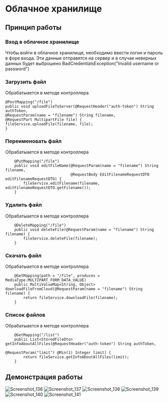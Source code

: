 # Облачное хранилище
## Принцип работы
### Вход в облачное хранилище
Чтобы войти в облачное хранилище, необходимо ввести логин и пароль в форе входа.
Эти данные отправятся на сервер и в случае неверных данных будет выброшено
BadCredentialsException("Invalid username or password")

### Загрузить файл
Обрабатыается в методе контроллера
```
@PostMapping("/file")
public void uploadFileToServer(@RequestHeader("auth-token") String authToken,
@RequestParam(name = "filename") String filename,
@RequestPart MultipartFile file) {
fileService.uploadFile(filename, file);
}
```

### Переименовать файл
Обрабатыается в методе контроллера
```
    @PutMapping("/file")
    public void editFileName(@RequestParam(name = "filename") String filename,
                             @RequestBody EditFilenameRequestDTO editFilenameRequestDTO) {
        fileService.editFilename(filename, editFilenameRequestDTO.getFilename());
    }
```

### Удалить файл
Обрабатыается в методе контроллера
```
    @DeleteMapping("/file")
    public void deleteFile(@RequestParam(name = "filename") String filename) {
        fileService.deleteFile(filename);
    }
```

### Скачать файл
Обрабатыается в методе контроллера
```
    @GetMapping(path = "/file", produces = MediaType.MULTIPART_FORM_DATA_VALUE)
    public MultiValueMap<String, Object> downloadFileFromCloud(@RequestParam(name = "filename") String filename) {
        return fileService.downloadFile(filename);
    }
```

### Список файлов
Обрабатыается в методе контроллера
```
    @GetMapping("/list")
    public List<StoredFileDto> getInfoAboutAllFiles(@RequestHeader("auth-token") String authToken,
                                                    @RequestParam("limit") @Min(1) Integer limit) {
        return fileService.getInfoAboutAllFiles(limit);
    }
```

## Демонстрация работы
![Screenshot_136](https://user-images.githubusercontent.com/91612871/224330228-c20a430c-928d-4c4a-b2e4-e0a4df1f818c.png)
![Screenshot_137](https://user-images.githubusercontent.com/91612871/224330232-7a37cc60-f453-43b5-9e93-33b723e87e2a.png)
![Screenshot_138](https://user-images.githubusercontent.com/91612871/224330236-910e615f-a520-4ecd-9699-841266a22928.png)
![Screenshot_139](https://user-images.githubusercontent.com/91612871/224330239-3ef0aba2-7b10-4cc8-942f-105f1e5fc37d.png)
![Screenshot_140](https://user-images.githubusercontent.com/91612871/224330244-04e98b79-57a2-4486-a702-a1fdbde3a663.png)
![Screenshot_141](https://user-images.githubusercontent.com/91612871/224330246-440ce7c5-7da0-437f-ba09-2c3c70e6e119.png)
